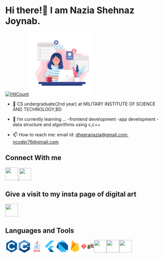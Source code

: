
<h1>Hi there!👋 I am Nazia Shehnaz Joynab.</h1> 
                
  
[![HitCount](http://hits.dwyl.com/Geek-a-Byte/Geek-a-Byte.svg)](http://hits.dwyl.com/Geek-a-Byte/Geek-a-Byte)
<img src="./femaledeveloper.jpg" alt="" width="200" height="200"/>

- :school: CS undergraduate(2nd year) at MILITARY INSTITUTE OF SCIENCE AND TECHNOLOGY,BD


- 🌱 I’m currently learning ...
-frontend development
-app development 
-data structure and algorithms using c,c++  




- 📫 How to reach me:
email id: dheeranazia@gmail.com,
          ncoder76@gmail.com
          
<h2>Connect With me</h2>
<a href="https://www.facebook.com/profile.php?id=100030019410616"><img src="https://i.pinimg.com/originals/30/99/af/3099aff4115ee20f43e3cdad04f59c48.png" alt="" width="40" height="40"/>   </a>
    <a href="https://www.linkedin.com/in/naziashehnaz/"><img src="https://www.forumeebe.upc.edu/wp-content/uploads/2019/09/logolinkedin.png" alt="" width="38" height="38"/></a>
<h2>Give a visit to my insta page of digital art </h2>
<a href="https://www.instagram.com/vibgyor6463/?hl=en"><img src="https://upload.wikimedia.org/wikipedia/commons/thumb/e/e7/Instagram_logo_2016.svg/768px-Instagram_logo_2016.svg.png" alt="" width="40" height="40"/></a>
          
<h2>Languages and Tools</h2>

<img src="https://raw.githubusercontent.com/devicons/devicon/master/icons/c/c-plain.svg" alt="" width="40" height="40"/><img src="https://raw.githubusercontent.com/github/explore/master/topics/cpp/cpp.png" alt="" width="40" height="40"/><img src="https://raw.githubusercontent.com/devicons/devicon/master/icons/java/java-original-wordmark.svg" alt="" width="40" height="40"/><img src="https://raw.githubusercontent.com/github/explore/master/topics/flutter/flutter.png" alt="" width="40" height="40"/><img src="https://raw.githubusercontent.com/github/explore/master/topics/dart/dart.png" alt="" width="40" height="40"/><img src="https://raw.githubusercontent.com/github/explore/master/topics/firebase/firebase.png" alt="" width="40" height="40"/><img src="https://raw.githubusercontent.com/github/explore/master/topics/git/git.png" alt="" width="40" height="40"/><img src="https://lh3.googleusercontent.com/proxy/WgCu3ci-p3AounhjXQc4JatDV9n7-1KUhjFRNgpXJq1hxlLpWVTXg-C9dOSMPLoGkuVoZPWj7br7nV8Er2vrN84ShDUjT-6P2ScrfvEDsriKcSc56V5QZIT3BZZ0i-eXA-t6HbUpnrpzBFtBXIXr2aPj3eM3" alt="" width="40" height="40"/><img src="https://cdn.pixabay.com/photo/2017/08/05/11/16/logo-2582748_1280.png" alt="" width="40" height="40"/><img src="https://upload.wikimedia.org/wikipedia/commons/thumb/f/fb/Adobe_Illustrator_CC_icon.svg/1200px-Adobe_Illustrator_CC_icon.svg.png" alt="" width="40" height="40"/>



